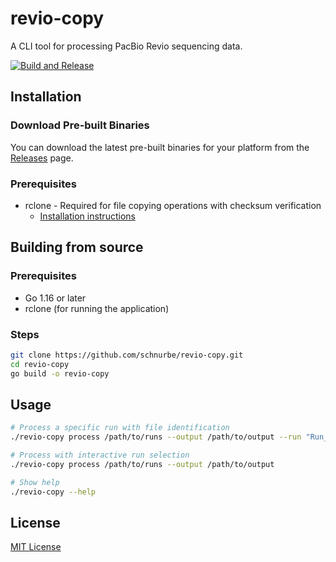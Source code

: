 # revio-copy

A CLI tool for processing PacBio Revio sequencing data.

[![Build and Release](https://github.com/schnurbe/revio-copy/actions/workflows/build.yml/badge.svg)](https://github.com/schnurbe/revio-copy/actions/workflows/build.yml)

## Installation

### Download Pre-built Binaries

You can download the latest pre-built binaries for your platform from the [Releases](https://github.com/schnurbe/revio-copy/releases) page.

### Prerequisites

- rclone - Required for file copying operations with checksum verification
  - [Installation instructions](https://rclone.org/install/)

## Building from source

### Prerequisites

- Go 1.16 or later
- rclone (for running the application)

### Steps

```bash
git clone https://github.com/schnurbe/revio-copy.git
cd revio-copy
go build -o revio-copy
```

## Usage

```bash
# Process a specific run with file identification
./revio-copy process /path/to/runs --output /path/to/output --run "Run_Name"

# Process with interactive run selection
./revio-copy process /path/to/runs --output /path/to/output

# Show help
./revio-copy --help
```

## License

[MIT License](LICENSE)